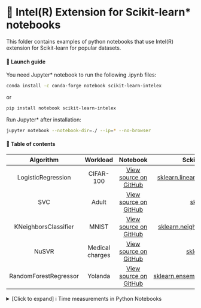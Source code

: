 # :snake: Intel(R) Extension for Scikit-learn* notebooks

This folder contains examples of python notebooks that use Intel(R) extension for Scikit-learn for popular datasets.  

#### :rocket: Launch guide
You need Jupyter* notebook to run the following .ipynb files:

```bash
conda install -c conda-forge notebook scikit-learn-intelex
```  
or  
```bash
pip install notebook scikit-learn-intelex
```  
Run Jupyter* after installation:
```bash
jupyter notebook --notebook-dir=./ --ip=* --no-browser
```  

#### :pencil: Table of contents

| Algorithm               | Workload       | Notebook       | Sckit-learn estimator|
| :----------------------:| :------------: | :-------------:| :-------------------:|
|    LogisticRegression  |    CIFAR-100    | [View source on GitHub](https://github.com/intel/scikit-learn-intelex/blob/master/examples/notebooks/logistictic_regression_cifar.ipynb)    | [sklearn.linear_model.LogisticRegression](https://scikit-learn.org/stable/modules/generated/sklearn.linear_model.LogisticRegression.html) |
|          SVC           |     Adult       | [View source on GitHub](https://github.com/intel/scikit-learn-intelex/blob/master/examples/notebooks/svc_adult.ipynb) | [sklearn.svm.SVC](https://scikit-learn.org/stable/modules/generated/sklearn.svm.SVC.html) |
| KNeighborsClassifier   |       MNIST     | [View source on GitHub](https://github.com/intel/scikit-learn-intelex/blob/master/examples/notebooks/knn_mnist.ipynb) |    [sklearn.neighbors.KNeighborsClassifier](https://scikit-learn.org/stable/modules/generated/sklearn.neighbors.KNeighborsClassifier.html) |
|        NuSVR           | Medical charges | [View source on GitHub](https://github.com/intel/scikit-learn-intelex/blob/master/examples/notebooks/nusvr_medical_charges.ipynb) | [sklearn.svm.NuSVR](https://scikit-learn.org/stable/modules/generated/sklearn.svm.NuSVR.html) |
| RandomForestRegressor  |     Yolanda     | [View source on GitHub](https://github.com/intel/scikit-learn-intelex/blob/master/examples/notebooks/random_forest_yolanda.ipynb) | [sklearn.ensemble.RandomForestRegressor](https://scikit-learn.org/stable/modules/generated/sklearn.ensemble.RandomForestRegressor.html) |

<details><summary>[Click to expand] ℹ️ Time measurements in Python Notebooks </summary>

Training and inference times are measured using the [**%%time**](https://ipython.readthedocs.io/en/stable/interactive/magics.html#magic-time) function. This shows 2 times:  
- CPU times: **sys** - the operating system CPU time due to system calls from the process;  
- CPU times: **user** - the process CPU time (contains all cores);  
- **Wall time** - time of cell computing  
</details>
